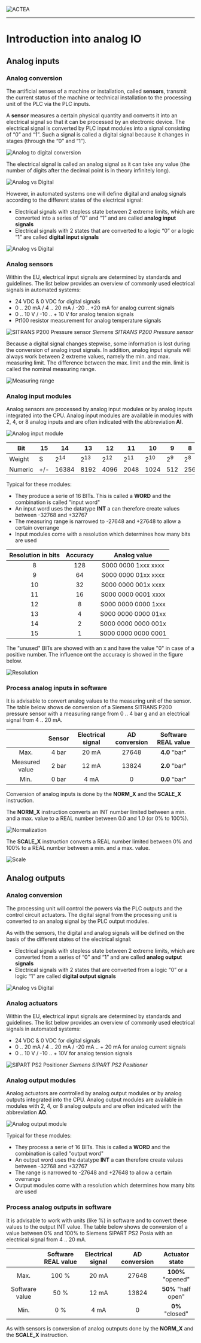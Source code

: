 
![ACTEA](/Logo_ACTEA_2.png)
_____________________________________
# Introduction into analog IO
## Analog inputs
### Analog conversion
The artificial senses of a machine or installation, called **sensors**, transmit the current status of the machine or technical installation to the processing unit of the PLC via the PLC inputs.

A **sensor** measures a certain physical quantity and converts it into an electrical signal so that it can be processed by an electronic device. The electrical signal is converted by PLC input modules into a signal consisting of “0” and “1”. Such a signal is called a digital signal because it changes in stages (through the “0” and “1”).

![Analog to digital conversion](../Ex07/Images/AD.jpg)

The electrical signal is called an analog signal as it can take any value (the number of digits after the decimal point is in theory infinitely long).

![Analog vs Digital](../Ex07/Images/analog_vs_digital.jpg)

However, in automated systems one will define digital and analog signals according to the different states of the electrical signal:
- Electrical signals with stepless state between 2 extreme limits, which are converted into a series of “0” and “1” and are called **analog input signals**
- Electrical signals with 2 states that are converted to a logic “0” or a logic “1” are called **digital input signals**

![Analog vs Digital](../Ex07/Images/analog_vs_digital_detail.jpg)

### Analog sensors
Within the EU, electrical input signals are determined by standards and guidelines. The list below provides an overview of commonly used electrical signals in automated systems:
- 24 VDC & 0 VDC for digital signals
- 0 .. 20 mA / 4 .. 20 mA / -20 .. +20 mA for analog current signals
- 0 .. 10 V / -10 .. + 10 V for analog tension signals
- Pt100 resistor measurement for analog temperature signals

![SITRANS P200 Pressure sensor](../Ex07/Images/sitrans_p200.jpg)
_Siemens SITRANS P200 Pressure sensor_

Because a digital signal changes stepwise, some information is lost during the conversion of analog input signals. In addition, analog input signals will always work between 2 extreme values, namely the min. and max. measuring limit. The difference between the max. limit and the min. limit is called the nominal measuring range.

![Measuring range](../Ex07/Images/measuring_range.jpg)

### Analog input modules
Analog sensors are processed by analog input modules or by analog inputs integrated into the CPU. Analog input modules are available in modules with 2, 4, or 8 analog inputs and are often indicated with the abbreviation **AI**.

![Analog input module](../Ex07/Images/ai_module.jpg)

| Bit        | 15                 | 14    | 13   | 12   | 11   | 10   | 9   | 8   | 7   | 6  | 5  | 4  | 3  | 2  | 1  | 0  |
|-------------|--------------------|-------|------|------|------|------|-----|-----|-----|----|----|----|----|----|----|----|
| Weight     | S                  | 2<sup>14   | 2<sup>13  | 2<sup>12  | 2<sup>11  | 2<sup>10  | 2<sup>9  | 2<sup>8  | 2<sup>7  | 2<sup>6 | 2<sup>5 | 2<sup>4 | 2<sup>3 | 2<sup>2 | 2<sup>1 | 2<sup>0 |
| Numeric | \+/-               | 16384 | 8192 | 4096 | 2048 | 1024 | 512 | 256 | 128 | 64 | 32 | 16 | 8  | 4  | 2  | 1  |

Typical for these modules:
- They produce a serie of 16 BITs. This is called a **WORD** and the combination is called "input word"
- An input word uses the datatype **INT** a can therefore create values between -32768 and +32767
- The measuring range is narrowed to -27648 and +27648 to allow a certain overrange
- Input modules come with a resolution which determines how many bits are used

| **Resolution in bits** | **Accuracy** | **Analog value**  |
| :-------------------: | :----------------: | :-----------------: |
| 8                     | 128                | S000 0000 1xxx xxxx |
| 9                     | 64                 | S000 0000 01xx xxxx |
| 10                    | 32                 | S000 0000 001x xxxx |
| 11                    | 16                 | S000 0000 0001 xxxx |
| 12                    | 8                  | S000 0000 0000 1xxx |
| 13                    | 4                  | S000 0000 0000 01xx |
| 14                    | 2                  | S000 0000 0000 001x |
| 15                    | 1                  | S000 0000 0000 0001 |

The "unused" BITs are showed with an x and have the value "0" in case of a positive number.
The influence ont the accuracy is showed in the figure below.

![Resolution](../Ex07/Images/resolution.jpg)

### Process analog inputs in software
It is advisable to convert analog values to the measuring unit of the sensor.
The table below shows de conversion of a Siemens SITRANS P200 pressure sensor with a measuring range from 0 .. 4 bar g and an electrical signal from 4 .. 20 mA.

|       | Sensor | Electrical signal | AD conversion |  Software REAL value |
| :---: | :---: | :---: | :---: | :---: |
| Max.  | 4 bar | 20 mA | 27648 | **4.0** "bar" |
| Measured value | 2 bar | 12 mA | 13824 | **2.0** "bar" |
| Min.  | 0 bar | 4 mA  | 0     | **0.0** "bar" |

Conversion of analog inputs is done by the **NORM_X** and the **SCALE_X** instruction.

The **NORM_X** instruction converts an INT number limited between a min. and a max. value to a REAL number between 0.0 and 1.0 (or 0% to 100%).

![Normalization](../Ex07/Images/norm.jpg)

The **SCALE_X** instruction converts a REAL number limited between 0% and 100% to a REAL number between a min. and a max. value.

![Scale](../Ex07/Images/scale.jpg)

## Analog outputs
### Analog conversion
The processing unit will control the powers via the PLC outputs and the control circuit actuators. The digital signal from the processing unit is converted to an analog signal by the PLC output modules.

As with the sensors, the digital and analog signals will be defined on the basis of the different states of the electrical signal:
- Electrical signals with stepless state between 2 extreme limits, which are converted from a series of “0” and “1” and are called **analog output signals**
- Electrical signals with 2 states that are converted from a logic “0” or a logic “1” are called **digital output signals**

![Analog vs Digital](../Ex07/Images/analog_vs_digital_detail_ao.jpg)

### Analog actuators
Within the EU, electrical input signals are determined by standards and guidelines. The list below provides an overview of commonly used electrical signals in automated systems:
- 24 VDC & 0 VDC for digital signals
- 0 .. 20 mA / 4 .. 20 mA / -20 mA .. + 20 mA for analog current signals
- 0 .. 10 V / -10 .. + 10V for analog tension signals

![SIPART PS2 Positioner](../Ex07/Images/sipart_ps2.jpg)
_Siemens SIPART PS2 Positioner_

### Analog output modules
Analog actuators are controlled by analog output modules or by analog outputs integrated into the CPU. Analog output modules are available in modules with 2, 4, or 8 analog outputs and are often indicated with the abbreviation **AO**.

![Analog output module](../Ex07/Images/ao_module.jpg)

Typical for these modules:
- They process a serie of 16 BITs. This is called a **WORD** and the combination is called "output word"
- An output word uses the datatype **INT** a can therefore create values between -32768 and +32767
- The range is narrowed to -27648 and +27648 to allow a certain overrange
- Output modules come with a resolution which determines how many bits are used

### Process analog outputs in software
It is advisable to work with units (like %) in software and to convert these values to the output INT value.
The table below shows de conversion of a value between 0% and 100% to Siemens SIPART PS2 Posia with  an electrical signal from 4 .. 20 mA.

|       | Software REAL value | Electrical signal | AD conversion |  Actuator state |
| :---: | :---: | :---: | :---: | :---: |
| Max.  | 100 % | 20 mA | 27648 | **100%** "opened" |
| Software value | 50 % | 12 mA | 13824 | **50%** "half open" |
| Min.  | 0 % | 4 mA  | 0     | **0%** "closed" |

As with sensors is conversion of analog outnputs done by the **NORM_X** and the **SCALE_X** instruction.
